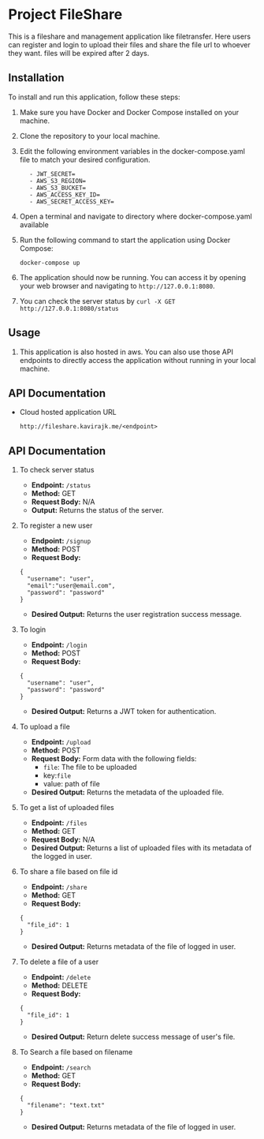 # Project FileShare

This is a fileshare and management application like filetransfer. Here users can register and login to upload their files and share the file url to whoever they want. files will be expired after 2 days.

## Installation

To install and run this application, follow these steps:

1. Make sure you have Docker and Docker Compose installed on your machine.

2. Clone the repository to your local machine.

3. Edit the following environment variables in the docker-compose.yaml file to match your desired configuration.

```
      - JWT_SECRET=
      - AWS_S3_REGION=
      - AWS_S3_BUCKET=
      - AWS_ACCESS_KEY_ID=
      - AWS_SECRET_ACCESS_KEY=

```

4. Open a terminal and navigate to directory where docker-compose.yaml available

5. Run the following command to start the application using Docker Compose:

    ```
    docker-compose up
    ```

6. The application should now be running. You can access it by opening your web browser and navigating to `http://127.0.0.1:8080`.

7. You can check the server status by `curl -X GET http://127.0.0.1:8080/status` 

## Usage

1. This application is also hosted in aws. You can also use those API endpoints to directly access the application without running in your local machine.


## API Documentation

- Cloud hosted application URL
    ```
    http://fileshare.kavirajk.me/<endpoint>
    ```

## API Documentation

1. To check server status

    - **Endpoint:** `/status`
    - **Method:** GET
    - **Request Body:** N/A
    - **Output:** Returns the status of the server.

2. To register a new user

    - **Endpoint:** `/signup`
    - **Method:** POST
    - **Request Body:**
    ```
    {
      "username": "user",
      "email":"user@email.com",
      "password": "password"
    }
    ```
    - **Desired Output:** Returns the user registration success message.

3. To login

    - **Endpoint:** `/login`
    - **Method:** POST
    - **Request Body:**
    ```
    {
      "username": "user",
      "password": "password"
    }
    ```
    - **Desired Output:** Returns a JWT token for authentication. 

4. To upload a file

    - **Endpoint:** `/upload`
    - **Method:** POST
    - **Request Body:** Form data with the following fields:
      - `file`: The file to be uploaded
      - key:`file`
      - value: path of file 
    - **Desired Output:** Returns the metadata of the uploaded file.

5. To get a list of uploaded files

    - **Endpoint:** `/files`
    - **Method:** GET
    - **Request Body:** N/A
    - **Desired Output:** Returns a list of uploaded files with its metadata of the logged in user.

6. To share a file based on file id 
    - **Endpoint:** `/share`
    - **Method:** GET
    - **Request Body:** 
    ```
    {
      "file_id": 1
    }
    ```
    - **Desired Output:** Returns metadata of the file of logged in user.

7. To delete a file of a user
    - **Endpoint:** `/delete`
    - **Method:** DELETE
    - **Request Body:** 
    ```
    {
      "file_id": 1
    }
    ```
    - **Desired Output:** Return delete success message of user's file.

8. To Search a file based on filename
    - **Endpoint:** `/search`
    - **Method:** GET
    - **Request Body:** 
    ```
    {
      "filename": "text.txt"
    }
    ```
    - **Desired Output:** Returns metadata of the file of logged in user.


